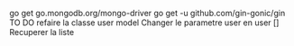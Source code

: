 
go get go.mongodb.org/mongo-driver
go get -u github.com/gin-gonic/gin
TO DO
refaire la classe user model
Changer le parametre user en user []
Recuperer la liste